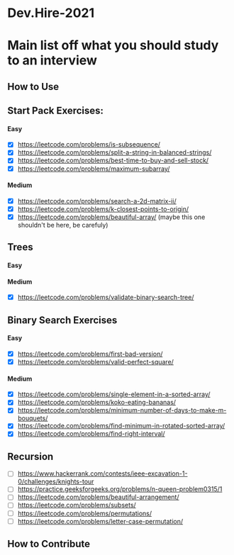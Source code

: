 # Dev.Hire-2021

# Main list off what you should study to an interview

## How to Use

## Start Pack Exercises:

#### Easy

- [x] https://leetcode.com/problems/is-subsequence/
- [x] https://leetcode.com/problems/split-a-string-in-balanced-strings/
- [x] https://leetcode.com/problems/best-time-to-buy-and-sell-stock/
- [x] https://leetcode.com/problems/maximum-subarray/

#### Medium

- [x] https://leetcode.com/problems/search-a-2d-matrix-ii/
- [x] https://leetcode.com/problems/k-closest-points-to-origin/
- [x] https://leetcode.com/problems/beautiful-array/ (maybe this one shouldn't be here, be carefuly)

## Trees

#### Easy

#### Medium

- [x] https://leetcode.com/problems/validate-binary-search-tree/

## Binary Search Exercises

#### Easy

- [x] https://leetcode.com/problems/first-bad-version/
- [x] https://leetcode.com/problems/valid-perfect-square/

#### Medium

- [x] https://leetcode.com/problems/single-element-in-a-sorted-array/
- [x] https://leetcode.com/problems/koko-eating-bananas/
- [x] https://leetcode.com/problems/minimum-number-of-days-to-make-m-bouquets/
- [x] https://leetcode.com/problems/find-minimum-in-rotated-sorted-array/
- [x] https://leetcode.com/problems/find-right-interval/

## Recursion

- [ ] https://www.hackerrank.com/contests/ieee-excavation-1-0/challenges/knights-tour
- [ ] https://practice.geeksforgeeks.org/problems/n-queen-problem0315/1
- [ ] https://leetcode.com/problems/beautiful-arrangement/
- [ ] https://leetcode.com/problems/subsets/
- [ ] https://leetcode.com/problems/permutations/
- [ ] https://leetcode.com/problems/letter-case-permutation/

## How to Contribute
